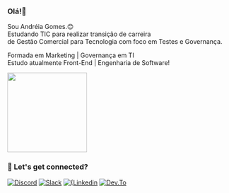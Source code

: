 ### Olá!:raising_hand:
Sou Andréia Gomes.:blush:                          
Estudando TIC para realizar transição de carreira    
de Gestão Comercial para Tecnologia com foco em Testes e Governança.        

Formada em Marketing | Governança em TI    
Estudo atualmente Front-End | Engenharia de Software!
<div>
<img height="180em" src="https://github-readme-stats.vercel.app/api?username=andreiagomes0906&show_icons=true&theme=radical"/>
</div>

### :purple_heart: Let's get connected?

[![Discord](https://img.shields.io/badge/Discord-7289DA?style=for-the-badge&logo=discord&logoColor=white)](https://discord.com/channels/938651668587896903/940084082354827294)
[![Slack](https://img.shields.io/badge/Slack-4A154B?style=for-the-badge&logo=slack&logoColor=white)](https://app.slack.com/client/T014DF3NF9P/D015BPKANSY/rimeto_profile/U015474MANR)
[![{Linkedin](https://img.shields.io/badge/LinkedIn-0077B5?style=for-the-badge&logo=linkedin&logoColor=white)](https://www.linkedin.com/in/andreia-gomes-marins-gerentegeral/)
[![Dev.To](https://img.shields.io/badge/dev.to-0A0A0A?style=for-the-badge&logo=devdotto&logoColor=white)](https://dev.to/andreiagomes0906)
